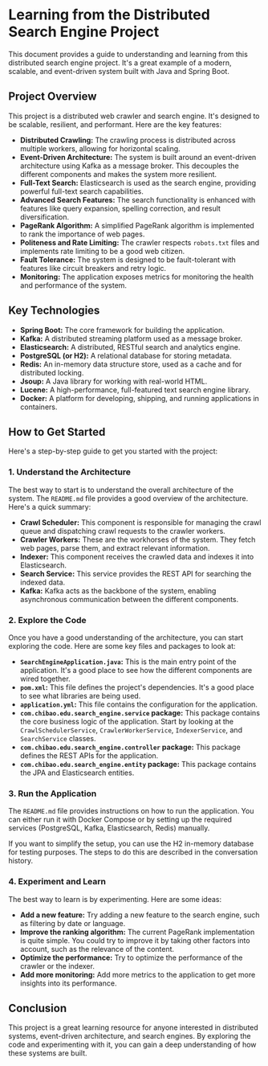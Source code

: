 # Learning from the Distributed Search Engine Project

This document provides a guide to understanding and learning from this distributed search engine project. It's a great example of a modern, scalable, and event-driven system built with Java and Spring Boot.

## Project Overview

This project is a distributed web crawler and search engine. It's designed to be scalable, resilient, and performant. Here are the key features:

- **Distributed Crawling:** The crawling process is distributed across multiple workers, allowing for horizontal scaling.
- **Event-Driven Architecture:** The system is built around an event-driven architecture using Kafka as a message broker. This decouples the different components and makes the system more resilient.
- **Full-Text Search:** Elasticsearch is used as the search engine, providing powerful full-text search capabilities.
- **Advanced Search Features:** The search functionality is enhanced with features like query expansion, spelling correction, and result diversification.
- **PageRank Algorithm:** A simplified PageRank algorithm is implemented to rank the importance of web pages.
- **Politeness and Rate Limiting:** The crawler respects `robots.txt` files and implements rate limiting to be a good web citizen.
- **Fault Tolerance:** The system is designed to be fault-tolerant with features like circuit breakers and retry logic.
- **Monitoring:** The application exposes metrics for monitoring the health and performance of the system.

## Key Technologies

- **Spring Boot:** The core framework for building the application.
- **Kafka:** A distributed streaming platform used as a message broker.
- **Elasticsearch:** A distributed, RESTful search and analytics engine.
- **PostgreSQL (or H2):** A relational database for storing metadata.
- **Redis:** An in-memory data structure store, used as a cache and for distributed locking.
- **Jsoup:** A Java library for working with real-world HTML.
- **Lucene:** A high-performance, full-featured text search engine library.
- **Docker:** A platform for developing, shipping, and running applications in containers.

## How to Get Started

Here's a step-by-step guide to get you started with the project:

### 1. Understand the Architecture

The best way to start is to understand the overall architecture of the system. The `README.md` file provides a good overview of the architecture. Here's a quick summary:

- **Crawl Scheduler:** This component is responsible for managing the crawl queue and dispatching crawl requests to the crawler workers.
- **Crawler Workers:** These are the workhorses of the system. They fetch web pages, parse them, and extract relevant information.
- **Indexer:** This component receives the crawled data and indexes it into Elasticsearch.
- **Search Service:** This service provides the REST API for searching the indexed data.
- **Kafka:** Kafka acts as the backbone of the system, enabling asynchronous communication between the different components.

### 2. Explore the Code

Once you have a good understanding of the architecture, you can start exploring the code. Here are some key files and packages to look at:

- **`SearchEngineApplication.java`:** This is the main entry point of the application. It's a good place to see how the different components are wired together.
- **`pom.xml`:** This file defines the project's dependencies. It's a good place to see what libraries are being used.
- **`application.yml`:** This file contains the configuration for the application.
- **`com.chibao.edu.search_engine.service` package:** This package contains the core business logic of the application. Start by looking at the `CrawlSchedulerService`, `CrawlerWorkerService`, `IndexerService`, and `SearchService` classes.
- **`com.chibao.edu.search_engine.controller` package:** This package defines the REST APIs for the application.
- **`com.chibao.edu.search_engine.entity` package:** This package contains the JPA and Elasticsearch entities.

### 3. Run the Application

The `README.md` file provides instructions on how to run the application. You can either run it with Docker Compose or by setting up the required services (PostgreSQL, Kafka, Elasticsearch, Redis) manually.

If you want to simplify the setup, you can use the H2 in-memory database for testing purposes. The steps to do this are described in the conversation history.

### 4. Experiment and Learn

The best way to learn is by experimenting. Here are some ideas:

- **Add a new feature:** Try adding a new feature to the search engine, such as filtering by date or language.
- **Improve the ranking algorithm:** The current PageRank implementation is quite simple. You could try to improve it by taking other factors into account, such as the relevance of the content.
- **Optimize the performance:** Try to optimize the performance of the crawler or the indexer.
- **Add more monitoring:** Add more metrics to the application to get more insights into its performance.

## Conclusion

This project is a great learning resource for anyone interested in distributed systems, event-driven architecture, and search engines. By exploring the code and experimenting with it, you can gain a deep understanding of how these systems are built.
